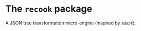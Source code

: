 <!-- Copyright (c) 2020-2022, Antonio Alvarado Hernández -->

The `recook` package
====================

A JSON tree transformation micro-engine (inspired by `adapt`).
